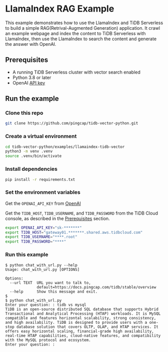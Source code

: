 # LlamaIndex RAG Example

This example demonstrates how to use the LlamaIndex and TiDB Serverless to build a simple RAG(Retrival-Augmented Generation) application. It crawl an example webpage and index the content to TiDB Serverless with LlamaIndex, then use the LlamaIndex to search the content and generate the answer with OpenAI.

## Prerequisites

- A running TiDB Serverless cluster with vector search enabled
- Python 3.8 or later
- OpenAI [API key](https://platform.openai.com/docs/quickstart)

## Run the example

### Clone this repo

```bash
git clone https://github.com/pingcap/tidb-vector-python.git
```

### Create a virtual environment

```bash
cd tidb-vector-python/examples/llamaindex-tidb-vector
python3 -m venv .venv
source .venv/bin/activate
```

### Install dependencies

```bash
pip install -r requirements.txt
```

### Set the environment variables

Get the `OPENAI_API_KEY` from [OpenAI](https://platform.openai.com/docs/quickstart)

Get the `TIDB_HOST`, `TIDB_USERNAME`, and `TIDB_PASSWORD` from the TiDB Cloud console, as described in the [Prerequisites](../README.md#prerequisites) section.

```bash
export OPENAI_API_KEY="sk-*******"
export TIDB_HOST="gateway01.*******.shared.aws.tidbcloud.com"
export TIDB_USERNAME="****.root"
export TIDB_PASSWORD="****"
```

### Run this example

```text
$ python chat_with_url.py --help
Usage: chat_with_url.py [OPTIONS]

Options:
  --url TEXT  URL you want to talk to,
              default=https://docs.pingcap.com/tidb/stable/overview
  --help      Show this message and exit.
$
$ python chat_with_url.py
Enter your question: : tidb vs mysql
TiDB is an open-source distributed SQL database that supports Hybrid Transactional and Analytical Processing (HTAP) workloads. It is MySQL compatible and features horizontal scalability, strong consistency, and high availability. TiDB is designed to provide users with a one-stop database solution that covers OLTP, OLAP, and HTAP services. It offers easy horizontal scaling, financial-grade high availability, real-time HTAP capabilities, cloud-native features, and compatibility with the MySQL protocol and ecosystem.
Enter your question: :
```